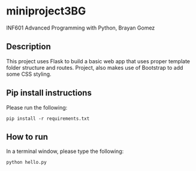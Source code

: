 # miniproject3BG

INF601 Advanced Programming with Python, Brayan Gomez

## Description
This project uses Flask to build a basic web app that uses proper template folder structure and routes.
Project, also makes use of Bootstrap to add some CSS styling. 

## Pip install instructions
Please run the following:
```
pip install -r requirements.txt
```
## How to run
In a terminal window, please type the following:
```
python hello.py
```